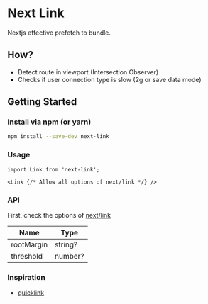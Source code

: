 # Next Link

Nextjs effective prefetch to bundle.

## How?

- Detect route in viewport (Intersection Observer)
- Checks if user connection type is slow (2g or save data mode)

## Getting Started

### Install via npm (or yarn)

```bash
npm install --save-dev next-link
```

### Usage

```tsx
import Link from 'next-link';

<Link {/* Allow all options of next/link */} />
```

### API

First, check the options of [next/link](https://github.com/zeit/next.js#with-link)

Name       | Type
---------- | -------
rootMargin | string?
threshold  | number?

### Inspiration

- [quicklink](https://github.com/GoogleChromeLabs/quicklink)
